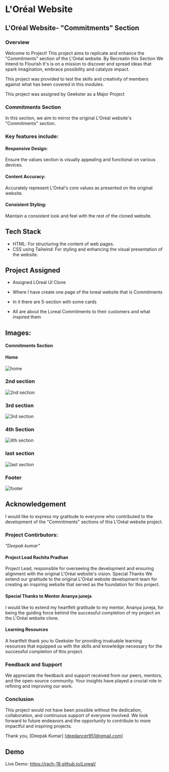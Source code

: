 # L'Oréal Website
## L'Oréal Website- "Commitments" Section
### Overview
Welcome to  Project! This project aims to replicate and enhance the "Commitments" section of the L'Oréal website. By Recreatin this Section We Intend to Flourish It's is on a mission to discover and spread ideas that spark imagination, embrace possibility and catalyze impact.

This project was provided to test the skills and creativity of members against what has been covered in this modules.

This project was assigned by Geekster as a Major Project 

### Commitments Section

In this section, we aim to mirror the original L'Oréal website's "Commitments" section. 

### Key features include:

#### Responsive Design: 
Ensure the values section is visually appealing and functional on various devices.

#### Content Accuracy: 
Accurately represent L'Oréal's core values as presented on the original website.

#### Consistent Styling: 
Maintain a consistent look and feel with the rest of the cloned website.

## Tech Stack
- HTML: For structuring the content of web pages.
- CSS using Tailwind: For styling and enhancing the visual presentation of the website.

## Project Assigned
- Assigned LOreal UI Clone 
- Where I have create one page of the loreal website that is Commitments

- In it there are 5-section with some cards

- All are about the Loreal Commitments to their customers and what inspired them  
## Images:
#### Commitments Section
#### Home
![home](https://github.com/rach-18/Loreal/assets/159279737/b9f1f4c8-c1ba-4630-8bcb-c16419662013)
### 2nd section
![2nd section](https://github.com/rach-18/Loreal/assets/159279737/5caeb5e9-472e-4d69-a456-171ab9faf888)
### 3rd section
![3rd section](https://github.com/rach-18/Loreal/assets/159279737/209e0bc5-e7aa-409d-874f-f44767415828)
### 4th Section
![4th section](https://github.com/rach-18/Loreal/assets/159279737/0e8cd970-6f90-4b23-8759-7af6806912dd)
### last section
![last section](https://github.com/rach-18/Loreal/assets/159279737/f23eeb89-5fd1-4c8c-acfb-b73db53c5708)
### Footer
![footer](https://github.com/rach-18/Loreal/assets/159279737/0be59b5a-cd7e-47fe-b1b3-65cb2b1193d8)



## Acknowledgement
I would like to express my gratitude to everyone who contributed to the development of the "Commitments" sections of this L'Oréal website project.

### Project Contirbutors: 
*"Deepak kumar"*

#### Project Lead **Rachita Pradhan** 
Project Lead, responsible for overseeing the development and ensuring alignment with the original L'Oréal website's vision.
Special Thanks
We extend our gratitude to the original L'Oréal  website development team for creating an inspiring website that served as the foundation for this project.

#### Special Thanks to Mentor **Ananya juneja**
I would like to extend my heartfelt gratitude to my mentor, Ananya juneja, for being the guiding force behind the successful completion of my project on the L'Oréal   website clone.

#### Learning Resources
A heartfelt thank you to Geekster for providing invaluable learning resources that equipped us with the skills and knowledge necessary for the successful completion of this project.

### Feedback and Support
We appreciate the feedback and support received from our peers, mentors, and the open-source community. Your insights have played a crucial role in refining and improving our work.

### Conclusion
This project would not have been possible without the dedication, collaboration, and continuous support of everyone involved. We look forward to future endeavors and the opportunity to contribute to more impactful and inspiring projects.

Thank you, [Deepak Kumar] [deedancer951@gmail.com]

## Demo

Live Demo: https://rach-18.github.io/Loreal/

